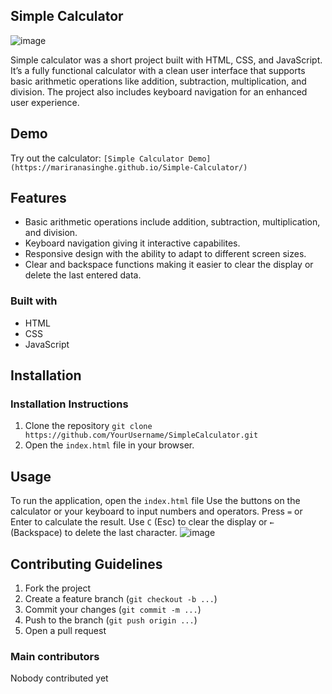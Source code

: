 ## Simple Calculator

![image](https://github.com/user-attachments/assets/c38c2e63-e92d-4d38-853e-acf50d656051)

Simple calculator was a short project built with HTML, CSS, and JavaScript. It’s a fully functional calculator
with a clean user interface that supports basic arithmetic operations like addition, subtraction,
multiplication, and division. The project also includes keyboard navigation for an enhanced user experience.

## Demo
Try out the calculator: ```[Simple Calculator Demo](https://mariranasinghe.github.io/Simple-Calculator/)```

## Features
* Basic arithmetic operations include addition, subtraction, multiplication, and division.
* Keyboard navigation giving it interactive capabilites.
* Responsive design with the ability to adapt to different screen sizes.
* Clear and backspace functions making it easier to clear the display or delete the last entered data.

### Built with
* HTML
* CSS
* JavaScript

## Installation

### Installation Instructions
1. Clone the repository
   ```git clone https://github.com/YourUsername/SimpleCalculator.git```
2. Open the ```index.html``` file in your browser.

## Usage

To run the application, open the ```index.html``` file
Use the buttons on the calculator or your keyboard to input numbers and operators.
Press ```=``` or Enter to calculate the result.
Use ```C``` (Esc) to clear the display or ```←``` (Backspace) to delete the last character.
![image](https://github.com/user-attachments/assets/29bbd5e4-36b2-4e42-8804-7222348930a9)

## Contributing Guidelines

1. Fork the project
2. Create a feature branch (```git checkout -b ...```)
3. Commit your changes (```git commit -m ...```)
4. Push to the branch (```git push origin ...```)
5. Open a pull request

### Main contributors
Nobody contributed yet
